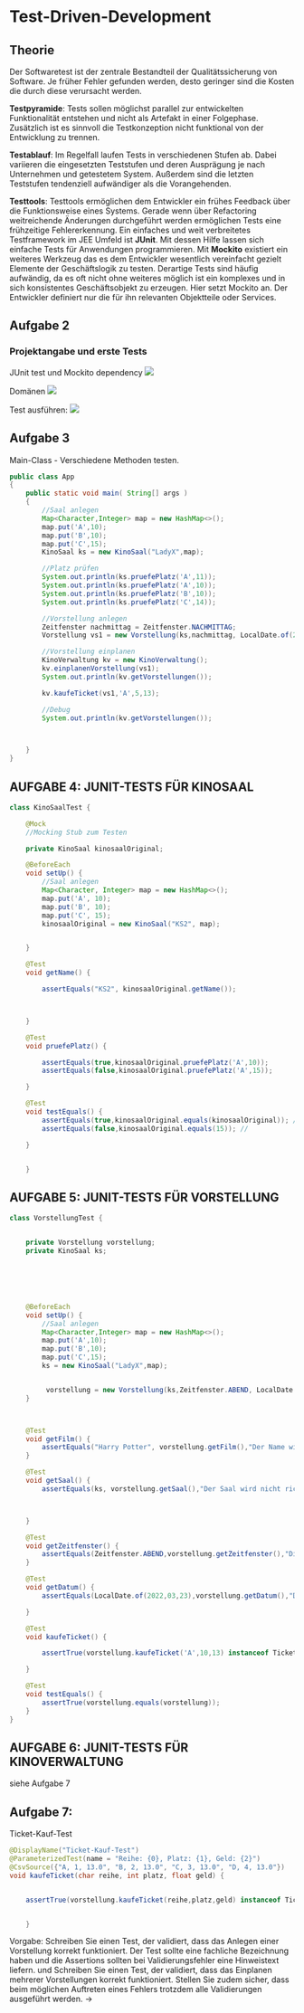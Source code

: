 # Test-Driven-Development
## Theorie
Der Softwaretest ist der zentrale Bestandteil der Qualitätssicherung von Software. Je früher Fehler gefunden werden, desto geringer sind die Kosten die durch diese verursacht werden.

**Testpyramide**:
Tests sollen möglichst parallel zur entwickelten Funktionalität entstehen und nicht als Artefakt in einer Folgephase. Zusätzlich ist es sinnvoll die Testkonzeption nicht funktional von der Entwicklung zu trennen.

**Testablauf**:
Im Regelfall laufen Tests in verschiedenen Stufen ab. Dabei variieren die eingesetzten Teststufen und deren Ausprägung je nach Unternehmen und getestetem System.
Außerdem sind die letzten Teststufen tendenziell aufwändiger als die Vorangehenden.

**Testtools**:
Testtools ermöglichen dem Entwickler ein frühes Feedback über die Funktionsweise eines Systems. Gerade wenn über Refactoring weitreichende Änderungen durchgeführt werden ermöglichen Tests eine frühzeitige Fehlererkennung.
Ein einfaches und weit verbreitetes Testframework im JEE Umfeld ist **JUnit**. Mit dessen Hilfe lassen sich einfache Tests für Anwendungen programmieren.
Mit **Mockito** existiert ein weiteres Werkzeug das es dem Entwickler wesentlich vereinfacht gezielt Elemente der Geschäftslogik zu testen. Derartige Tests sind häufig aufwändig, da es oft nicht ohne weiteres möglich ist ein komplexes und in sich konsistentes Geschäftsobjekt zu erzeugen. Hier setzt Mockito an. Der Entwickler definiert nur die für ihn relevanten Objektteile oder Services.

## Aufgabe 2 

### Projektangabe und erste Tests
JUnit test und Mockito dependency
![](.doc_images/a4f77804.png)

Domänen
![](.doc_images/7996ba0b.png)

Test ausführen:
![](.doc_images/c9a30537.png)


## Aufgabe 3
Main-Class - Verschiedene Methoden testen.
``` java
public class App 
{
    public static void main( String[] args )
    {
        //Saal anlegen
        Map<Character,Integer> map = new HashMap<>();
        map.put('A',10);
        map.put('B',10);
        map.put('C',15);
        KinoSaal ks = new KinoSaal("LadyX",map);

        //Platz prüfen
        System.out.println(ks.pruefePlatz('A',11));
        System.out.println(ks.pruefePlatz('A',10));
        System.out.println(ks.pruefePlatz('B',10));
        System.out.println(ks.pruefePlatz('C',14));

        //Vorstellung anlegen
        Zeitfenster nachmittag = Zeitfenster.NACHMITTAG;
        Vorstellung vs1 = new Vorstellung(ks,nachmittag, LocalDate.of(2022,03,23),"Harry Potter",12.99f);

        //Vorstellung einplanen
        KinoVerwaltung kv = new KinoVerwaltung();
        kv.einplanenVorstellung(vs1);
        System.out.println(kv.getVorstellungen());

        kv.kaufeTicket(vs1,'A',5,13);

        //Debug
        System.out.println(kv.getVorstellungen());



    }
}
```

## AUFGABE 4: JUNIT-TESTS FÜR KINOSAAL
``` java
class KinoSaalTest {

    @Mock
    //Mocking Stub zum Testen

    private KinoSaal kinosaalOriginal;

    @BeforeEach
    void setUp() {
        //Saal anlegen
        Map<Character, Integer> map = new HashMap<>();
        map.put('A', 10);
        map.put('B', 10);
        map.put('C', 15);
        kinosaalOriginal = new KinoSaal("KS2", map);


    }

    @Test
    void getName() {

        assertEquals("KS2", kinosaalOriginal.getName());



    }

    @Test
    void pruefePlatz() {

        assertEquals(true,kinosaalOriginal.pruefePlatz('A',10));
        assertEquals(false,kinosaalOriginal.pruefePlatz('A',15));

    }

    @Test
    void testEquals() {
        assertEquals(true,kinosaalOriginal.equals(kinosaalOriginal)); //Ist das gegebene Objekt eine Instanz von Kinosaal?
        assertEquals(false,kinosaalOriginal.equals(15)); //

    }


    }
``` 
## AUFGABE 5: JUNIT-TESTS FÜR VORSTELLUNG
``` java
class VorstellungTest {


    private Vorstellung vorstellung;
    private KinoSaal ks;






    @BeforeEach
    void setUp() {
        //Saal anlegen
        Map<Character,Integer> map = new HashMap<>();
        map.put('A',10);
        map.put('B',10);
        map.put('C',15);
        ks = new KinoSaal("LadyX",map);


         vorstellung = new Vorstellung(ks,Zeitfenster.ABEND, LocalDate.of(2022,03,23),"Harry Potter",12.99f);
    }



    @Test
    void getFilm() {
        assertEquals("Harry Potter", vorstellung.getFilm(),"Der Name wird nicht richtig ausgelesen!");
    }

    @Test
    void getSaal() {
        assertEquals(ks, vorstellung.getSaal(),"Der Saal wird nicht richtig ausgelesen!");



    }

    @Test
    void getZeitfenster() {
        assertEquals(Zeitfenster.ABEND,vorstellung.getZeitfenster(),"Die Tageszeit wird nicht richtig ausgelesen!");
    }

    @Test
    void getDatum() {
        assertEquals(LocalDate.of(2022,03,23),vorstellung.getDatum(),"Das Datum wird nicht richtig ausgelesen!");

    }

    @Test
    void kaufeTicket() {

        assertTrue(vorstellung.kaufeTicket('A',10,13) instanceof Ticket,"Ticket-Kauf hat nicht funktioniert");

    }

    @Test
    void testEquals() {
        assertTrue(vorstellung.equals(vorstellung));
    }
}

```
## AUFGABE 6: JUNIT-TESTS FÜR KINOVERWALTUNG
siehe Aufgabe 7

## Aufgabe 7:
Ticket-Kauf-Test
``` java
@DisplayName("Ticket-Kauf-Test")
@ParameterizedTest(name = "Reihe: {0}, Platz: {1}, Geld: {2}")
@CsvSource({"A, 1, 13.0", "B, 2, 13.0", "C, 3, 13.0", "D, 4, 13.0"})
void kaufeTicket(char reihe, int platz, float geld) {


    assertTrue(vorstellung.kaufeTicket(reihe,platz,geld) instanceof Ticket);


    }
``` 

Vorgabe: Schreiben Sie einen Test, der validiert, dass das Anlegen einer Vorstellung korrekt funktioniert. Der
Test sollte eine fachliche Bezeichnung haben und die Assertions sollten bei Validierungsfehler eine
Hinweistext liefern.
und
Schreiben Sie einen Test, der validiert, dass das Einplanen mehrerer Vorstellungen korrekt
funktioniert. Stellen Sie zudem sicher, dass beim möglichen Auftreten eines Fehlers trotzdem alle
Validierungen ausgeführt werden.
->






